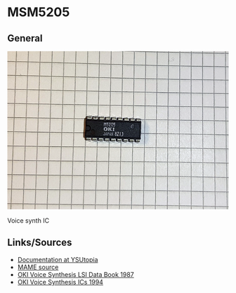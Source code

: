 # MSM5205

## General

<img src="M5205.png" width="600" height="360">	

Voice synth IC

## Links/Sources

- [Documentation at YSUtopia](https://www.ysutopia.net/special/MSM5205.htm#column-one)
- [MAME source](https://github.com/mamedev/mame/blob/master/src/devices/sound/msm5205.cpp)
- [OKI Voice Synthesis LSI Data Book 1987](http://www.bitsavers.org/components/oki/_dataBooks/1987_OKI_Voice_Synthesis_LSI_Data_Book.pdf)
- [OKI Voice Synthesis ICs 1994](http://www.bitsavers.org/components/oki/_dataBooks/1994_OKI_Voice_Synthesis_ICs.pdf)